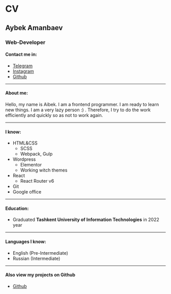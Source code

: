 # CV
## Aybek Amanbaev
### Web-Developer

#### Contact me in:
- [Telegram](https://t.me/scripter_w)
- [Instagram](https://www.instagram.com/aybekkun/)
- [Github](https://github.com/idevkun)

---

#### About me:
Hello, my name is Aibek. I am a frontend programmer. I am ready to learn new things. I am a very lazy person :) . Therefore, I try to do the work efficiently and quickly so as not to work again.

---

#### I know:
- HTML&CSS
   - SCSS
   - Webpack, Gulp
- Wordpress
   - Elementor
   - Working witch themes
- React
   - React Router v6
- Git
- Google office

---

#### Education:
- Graduated **Tashkent University of Information Technologies** in 2022 year 

---

#### Languages I know:
- English (Pre-Intermediate)
- Russian (Intermediate)

---

#### Also view my projects on Github
- [Github](https://github.com/idevkun)
